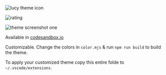![lucy theme icon](static/icon-readme.png)

![rating](https://vsmarketplacebadge.apphb.com/rating-star/juliettepretot.lucy-vscode.svg)

![theme screenshot one](screenshot.jpg)

Available in [codesandbox.io](https://codesandbox.io)

Customizable. Change the colors in `color.mjs` & run `npm run build` to build the theme.

To apply your customized theme copy this entire folde to `~/.vscode/extensions`.
